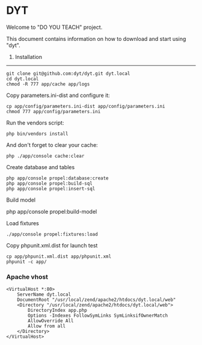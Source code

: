 DYT
========================

Welcome to "DO YOU TEACH" project.

This document contains information on how to download and start using "dyt".

1) Installation
---------------

    git clone git@github.com:dyt/dyt.git dyt.local
    cd dyt.local
    chmod -R 777 app/cache app/logs

Copy parameters.ini-dist and configure it:

    cp app/config/parameters.ini-dist app/config/parameters.ini
    chmod 777 app/config/parameters.ini

Run the vendors script:

    php bin/vendors install

And don't forget to clear your cache:

    php ./app/console cache:clear

Create database and tables

    php app/console propel:database:create
    php app/console propel:build-sql
    php app/console propel:insert-sql

Build model

   php app/console propel:build-model

Load fixtures

    ./app/console propel:fixtures:load

Copy phpunit.xml.dist for launch test
    
    cp app/phpunit.xml.dist app/phpunit.xml
    phpunit -c app/

### Apache vhost

    <VirtualHost *:80>
        ServerName dyt.local
        DocumentRoot "/usr/local/zend/apache2/htdocs/dyt.local/web"
        <Directory "/usr/local/zend/apache2/htdocs/dyt.local/web">
            DirectoryIndex app.php
            Options -Indexes FollowSymLinks SymLinksifOwnerMatch
            AllowOverride All
            Allow from all
        </Directory>
    </VirtualHost>
